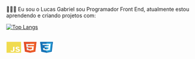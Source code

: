 👨🏽‍💻 Eu sou o Lucas Gabriel sou Programador Front End, atualmente estou aprendendo e criando projetos com:


[![Top Langs](https://github-readme-stats.vercel.app/api/top-langs/?username=lucasslayy&layout=compact)](https://github.com/anuraghazra/github-readme-stats)
<div style="display: inline_block"><br>
  <img align="center" alt="Lucas-Js" height="30" width="40" src="https://raw.githubusercontent.com/devicons/devicon/master/icons/javascript/javascript-plain.svg">
  <img align="center" alt="Lucas-HTML" height="30" width="40" src="https://raw.githubusercontent.com/devicons/devicon/master/icons/html5/html5-original.svg">
  <img align="center" alt="Lucas-CSS" height="30" width="40" src="https://raw.githubusercontent.com/devicons/devicon/master/icons/css3/css3-original.svg">
</div>




